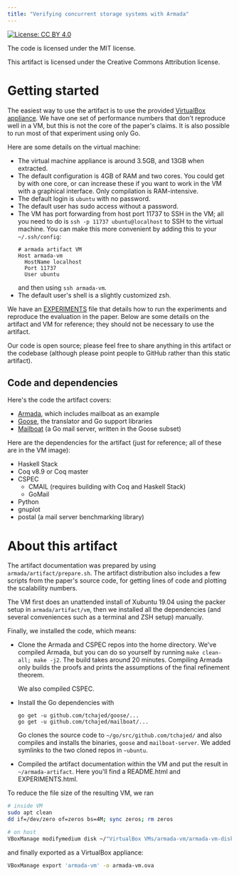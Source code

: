 ```yaml
---
title: "Verifying concurrent storage systems with Armada"
---
```


[![License: CC BY 4.0](https://img.shields.io/badge/License-CC%20BY%204.0-lightgrey.svg)](https://creativecommons.org/licenses/by/4.0/)

The code is licensed under the MIT license.

This artifact is licensed under the Creative Commons Attribution license.

# Getting started

The easiest way to use the artifact is to use the provided [VirtualBox
appliance](https://www.dropbox.com/s/tmb9cv8lazuk37c/armada-vm.ova?dl=0). We
have one set of performance numbers that don't reproduce well in a VM, but this
is not the core of the paper's claims. It is also possible to run most of that
experiment using only Go.

Here are some details on the virtual machine:

- The virtual machine appliance is around 3.5GB, and 13GB when extracted.
- The default configuration is 4GB of RAM and two cores. You could get by with
  one core, or can increase these if you want to work in the VM with a graphical
  interface. Only compilation is RAM-intensive.
- The default login is `ubuntu` with no password.
- The default user has sudo access without a password.
- The VM has port forwarding from host port 11737 to SSH in the VM; all you need
  to do is `ssh -p 11737 ubuntu@localhost` to SSH to the virtual machine. You
  can make this more convenient by adding this to your `~/.ssh/config`:
  ```
  # armada artifact VM
  Host armada-vm
    HostName localhost
    Port 11737
    User ubuntu
  ```
  and then using `ssh armada-vm`.
- The default user's shell is a slightly customized zsh.

We have an [EXPERIMENTS](EXPERIMENTS.md) file that details how to run the
experiments and reproduce the evaluation in the paper. Below are some details on
the artifact and VM for reference; they should not be necessary to use the
artifact.

Our code is open source; please feel free to share anything in this artifact or
the codebase (although please point people to GitHub rather than this static
artifact).

## Code and dependencies

Here's the code the artifact covers:

- [Armada](https://github.com/mit-pdos/armada), which includes mailboat as an example
- [Goose](https://github.com/tchajed/goose), the translator and Go support libraries
- [Mailboat](https://github.com/tchajed/mailboat) (a Go mail server, written in the Goose subset)

Here are the dependencies for the artifact (just for reference; all of these are
in the VM image):

- Haskell Stack
- Coq v8.9 or Coq master
- CSPEC
  - CMAIL (requires building with Coq and Haskell Stack)
  - GoMail
- Python
- gnuplot
- postal (a mail server benchmarking library)

# About this artifact

The artifact documentation was prepared by using `armada/artifact/prepare.sh`.
The artifact distribution also includes a few scripts from the paper's source
code, for getting lines of code and plotting the scalability numbers.

The VM first does an unattended install of Xubuntu 19.04 using the packer setup
in `armada/artifact/vm`, then we installed all the dependencies (and several
conveniences such as a terminal and ZSH setup) manually.

Finally, we installed the code, which means:

- Clone the Armada and CSPEC repos into the home directory.
  We've compiled Armada, but you can do so yourself by running `make clean-all; make -j2`. The build takes around 20 minutes. Compiling Armada only builds the
  proofs and prints the assumptions of the final refinement theorem.

  We also compiled CSPEC.

- Install the Go dependencies with

  ```
  go get -u github.com/tchajed/goose/...
  go get -u github.com/tchajed/mailboat/...
  ```

  Go clones the source code to `~/go/src/github.com/tchajed/` and also compiles
  and installs the binaries, `goose` and `mailboat-server`. We added symlinks to
  the two cloned repos in `~ubuntu`.

- Compiled the artifact documentation within the VM and put the result in
  `~/armada-artifact`. Here you'll find a README.html and EXPERIMENTS.html.

To reduce the file size of the resulting VM, we ran

```sh
# inside VM
sudo apt clean
dd if=/dev/zero of=zeros bs=4M; sync zeros; rm zeros

# on host
VBoxManage modifymedium disk ~/"VirtualBox VMs/armada-vm/armada-vm-disk001.vdi" --compact
```

and finally exported as a VirtualBox appliance:

```sh
VBoxManage export 'armada-vm' -o armada-vm.ova
```
